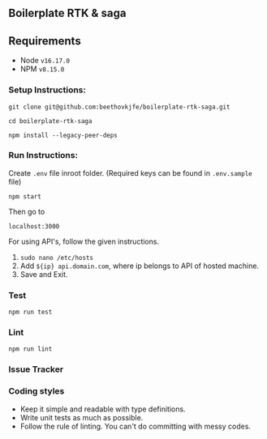 ## Boilerplate RTK & saga

## Requirements

- Node `v16.17.0`
- NPM `v8.15.0`

### Setup Instructions:

`git clone git@github.com:beethovkjfe/boilerplate-rtk-saga.git`

`cd boilerplate-rtk-saga`

`npm install --legacy-peer-deps`

### Run Instructions:

Create `.env` file inroot folder. (Required keys can be found in `.env.sample` file)

`npm start`

Then go to 

`localhost:3000` 

For using API's, follow the given instructions.

1.  `sudo nano /etc/hosts`
2.  Add `${ip} api.domain.com`, where ip belongs to API of hosted machine.
3.  Save and Exit.

### Test

`npm run test`

### Lint

`npm run lint`

### Issue Tracker

### Coding styles

- Keep it simple and readable with type definitions.
- Write unit tests as much as possible.
- Follow the rule of linting. You can't do committing with messy codes.
